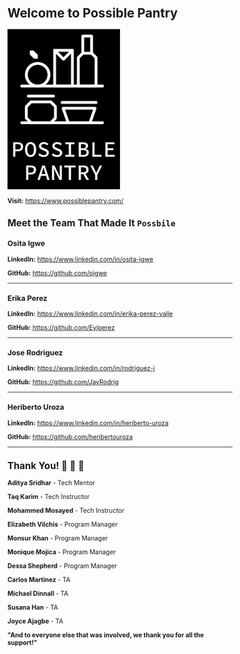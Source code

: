 
# Welcome to Possible Pantry

<img src='./src/assets/Branding/LogoRedesign.png' />

**Visit:** https://www.possiblepantry.com/


## Meet the Team That Made It ```Possbile```

### Osita Igwe
**LinkedIn:** https://www.linkedin.com/in/osita-igwe

**GitHub:** https://github.com/oigwe

***
### Erika Perez
**LinkedIn:** https://www.linkedin.com/in/erika-perez-valle

**GitHub:** https://github.com/Eyiperez

***
### Jose Rodriguez
**LinkedIn:** https://www.linkedin.com/in/rodriguez-j

**GitHub:** https://github.com/JayRodrig

***
### Heriberto Uroza
**LinkedIn:** https://www.linkedin.com/in/heriberto-uroza

**GitHub:** https://github.com/heribertouroza

***

## Thank You! :raised_hands: :raised_hands: :raised_hands:

**Aditya Sridhar** - Tech Mentor

**Taq Karim** - Tech Instructor

**Mohammed Mosayed** - Tech Instructor

**Elizabeth Vilchis** - Program Manager

**Monsur Khan** - Program Manager

**Monique Mojica** - Program Manager

**Dessa Shepherd** - Program Manager

**Carlos Martinez** - TA

**Michael Dinnall** - TA

**Susana Han** - TA

**Joyce Ajagbe** - TA

**"And to everyone else that was involved, we thank you for all the support!"**



